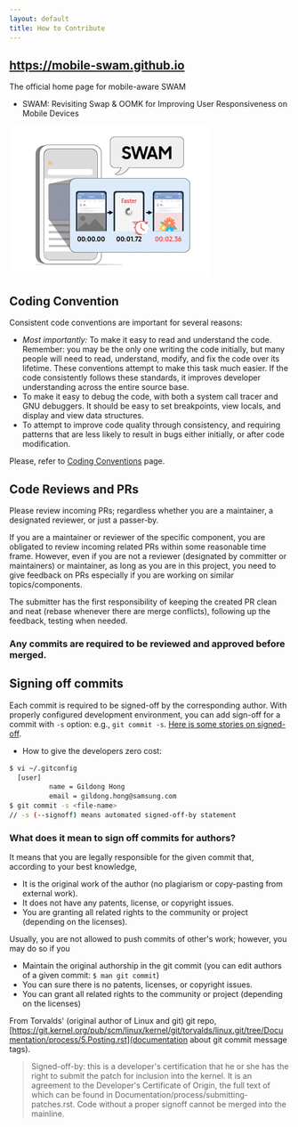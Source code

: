```yaml
---
layout: default
title: How to Contribute
---
```


## https://mobile-swam.github.io
The official home page for mobile-aware SWAM 
* SWAM: Revisiting Swap & OOMK for Improving User Responsiveness on Mobile Devices

![SWAM, the SWAM mascot](/img/mobile-swam-logo4-small.gif) 

## Coding Convention
Consistent code conventions are important for several reasons:
* *Most importantly:* To make it easy to read and understand the code. Remember: you may be the only one writing the code initially, but many people will need to read, understand, modify, and fix the code over its lifetime. These conventions attempt to make this task much easier. If the code consistently follows these standards, it improves developer understanding across the entire source base.
* To make it easy to debug the code, with both a system call tracer and GNU debuggers. It should be easy to set breakpoints, view locals, and display and view data structures.
* To attempt to improve code quality through consistency, and requiring patterns that are less likely to result in bugs either initially, or after code modification.

Please, refer to [Coding Conventions](coding-convention.md) page.

## Code Reviews and PRs

Please review incoming PRs; regardless whether you are a maintainer, a designated reviewer, or just a passer-by.

If you are a maintainer or reviewer of the specific component, you are obligated to review incoming related PRs within some reasonable time frame.
However, even if you are not a reviewer (designated by committer or maintainers) or maintainer, as long as you are in this project, you need to give feedback on PRs especially if you are working on similar topics/components.

The submitter has the first responsibility of keeping the created PR clean and neat (rebase whenever there are merge conflicts), following up the feedback, testing when needed.

### Any commits are required to be reviewed and approved before merged.

## Signing off commits

Each commit is required to be signed-off by the corresponding author.
With properly configured development environment, you can add sign-off for a commit with ```-s``` option: e.g., ```git commit -s```.
[Here is some stories on signed-off](https://stackoverflow.com/questions/1962094/what-is-the-sign-off-feature-in-git-for).

- How to give the developers zero cost:
```bash
$ vi ~/.gitconfig
  [user]
          name = Gildong Hong
          email = gildong.hong@samsung.com
$ git commit -s <file-name>
// -s (--signoff) means automated signed-off-by statement
```

### What does it mean to sign off commits for authors?

It means that you are legally responsible for the given commit that, according to your best knowledge,
- It is the original work of the author (no plagiarism or copy-pasting from external work).
- It does not have any patents, license, or copyright issues.
- You are granting all related rights to the community or project (depending on the licenses).

Usually, you are not allowed to push commits of other's work; however, you may do so if you
- Maintain the original authorship in the git commit (you can edit authors of a given commit: ```$ man git commit```)
- You can sure there is no patents, licenses, or copyright issues.
- You can grant all related rights to the community or project (depending on the licenses)

From Torvalds' (original author of Linux and git) git repo, [https://git.kernel.org/pub/scm/linux/kernel/git/torvalds/linux.git/tree/Documentation/process/5.Posting.rst](documentation about git commit message tags).
> Signed-off-by: this is a developer's certification that he or she has
   the right to submit the patch for inclusion into the kernel.  It is an
   agreement to the Developer's Certificate of Origin, the full text of
   which can be found in Documentation/process/submitting-patches.rst.  Code without a
   proper signoff cannot be merged into the mainline.
